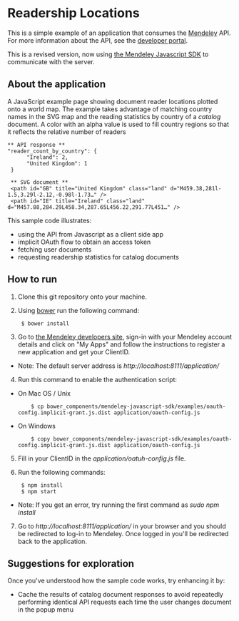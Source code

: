# Readership Locations

This is a simple example of an application that consumes the [Mendeley](http://www.mendeley.com) API.  For more information about the API, see the [developer portal](http://dev.mendeley.com).

This is a revised version, now using [the Mendeley Javascript SDK](https://github.com/Mendeley/mendeley-javascript-sdk) to communicate with the server.

## About the application

A JavaScript example page showing document reader locations plotted onto a world map. The example takes advantage of matching country names in the SVG map and the reading statistics by country of a *catalog* document. A color with an alpha value is used to fill country regions so that it reflects the relative number of readers

	** API response **
	"reader_count_by_country": {
	      "Ireland": 2,
	      "United Kingdom": 1
	 }
	 
	 ** SVG document **
	 <path id="GB" title="United Kingdom" class="land" d="M459.38,281l-1.5,3.29l-2.12,-0.98l-1.73…" />
	 <path id="IE" title="Ireland" class="land" d="M457.88,284.29L458.34,287.65L456.22,291.77L451…" />

This sample code illustrates:

* using the API from Javascript as a client side app
* implicit OAuth flow to obtain an access token
* fetching user documents
* requesting readership statistics for catalog documents


## How to run

1. Clone this git repository onto your machine.
2. Using [bower](http://bower.io/) run the following command:

        $ bower install

3. Go to [the Mendeley developers site](http://dev.mendeley.com), sign-in with your Mendeley account details and click on "My Apps" and follow the instructions to register a new application and get your ClientID.
  * Note: The default server address is <em>http://localhost:8111/application/</em>
4. Run this command to enable the authentication script:
  * On Mac OS / Unix

            $ cp bower_components/mendeley-javascript-sdk/examples/oauth-config.implicit-grant.js.dist application/oauth-config.js

  * On Windows

            $ copy bower_components/mendeley-javascript-sdk/examples/oauth-config.implicit-grant.js.dist application/oauth-config.js

5. Fill in your ClientID in the <em>application/oatuh-config.js</em> file.
6. Run the following commands: 

        $ npm install
        $ npm start

  * Note: If you get an error, try running the first command as <em>sudo npm install</em>

7. Go to <em>http://localhost:8111/application/</em> in your browser and you should be redirected to log-in to Mendeley. Once logged in you'll be redirected back to the application.
		
## Suggestions for exploration

Once you've understood how the sample code works, try enhancing it by:

* Cache the results of catalog document responses to avoid repeatedly performing identical API requests each time the user changes document in the popup menu